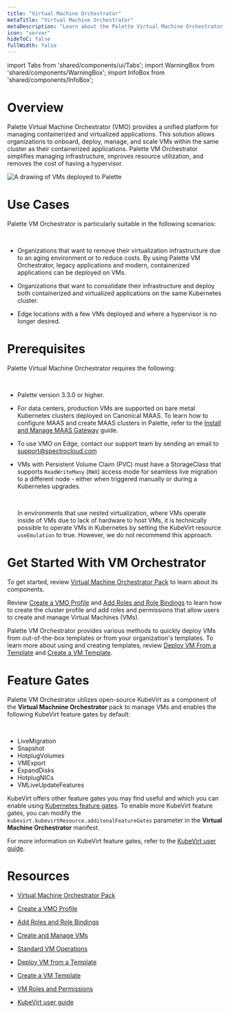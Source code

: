 ```yaml
---
title: "Virtual Machine Orchestrator"
metaTitle: "Virtual Machine Orchestrator"
metaDescription: "Learn about the Palette Virtual Machine Orchestrator solution for managing containerized and virtualized applications."
icon: "server"
hideToC: false
fullWidth: false
---
```


import Tabs from 'shared/components/ui/Tabs';
import WarningBox from 'shared/components/WarningBox';
import InfoBox from 'shared/components/InfoBox';


# Overview

Palette Virtual Machine Orchestrator (VMO) provides a unified platform for managing containerized and virtualized applications. This solution allows organizations to onboard, deploy, manage, and scale VMs within the same cluster as their containerized applications. Palette VM Orchestrator simplifies managing infrastructure, improves resource utilization, and removes the cost of having a hypervisor.


![A drawing of VMs deployed to Palette](/docs_vm-mangement_vmo-diagram.png)


# Use Cases

Palette VM Orchestrator is particularly suitable in the following scenarios: 

<br />

- Organizations that want to remove their virtualization infrastructure due to an aging environment or to reduce costs. By using Palette VM Orchestrator, legacy applications and modern, containerized applications can be deployed on VMs. 


- Organizations that want to consolidate their infrastructure and deploy both containerized and virtualized applications on the same Kubernetes cluster.


- Edge locations with a few VMs deployed and where a hypervisor is no longer desired.


# Prerequisites

Palette Virtual Machine Orchestrator requires the following:

<br />

- Palette version 3.3.0 or higher.

- For data centers, production VMs are supported on bare metal Kubernetes clusters deployed on Canonical MAAS. To learn how to configure MAAS and create MAAS clusters in Palette, refer to the [Install and Manage MAAS Gateway](/clusters/data-center/maas/install-manage-maas-pcg) guide.

- To use VMO on Edge, contact our support team by sending an email to [support@spectrocloud.com](mailto:support@spectrocloud.com)

- VMs with Persistent Volume Claim (PVC) must have a StorageClass that supports ``ReadWriteMany`` (``RWX``) access mode for seamless live migration to a different node - either when triggered manually or during a Kubernetes upgrades.

  <br />

  <WarningBox>

  In environments that use nested virtualization, where VMs operate inside of VMs due to lack of hardware to host VMs, it is technically possible to operate VMs in Kubernetes by setting the KubeVirt resource ``useEmulation`` to true. However, we do not recommend this approach.

  </WarningBox>


# Get Started With VM Orchestrator

To get started, review [Virtual Machine Orchestrator Pack](/vm-management/vm-packs-profiles) to learn about its components. 

Review [Create a VMO Profile](/vm-management/vm-packs-profiles/create-vmo-profile) and [Add Roles and Role Bindings](/vm-management/vm-packs-profiles/add-roles-and-role-bindings) to learn how to create the cluster profile and add roles and permissions that allow users to create and manage Virtual Machines (VMs). 

Palette VM Orchestrator provides various methods to quickly deploy VMs from out-of-the-box templates or from your organization's templates. To learn more about using and creating templates, review [Deploy VM From a Template](/vm-management/create-manage-vm/standard-vm-operations/deploy-vm-from-template) and [Create a VM Template](/vm-management/create-manage-vm/create-vm-template). 


# Feature Gates

Palette VM Orchestrator utilizes open-source KubeVirt as a component of the **Virtual Machnine Orchestrator** pack to manage VMs and enables the following KubeVirt feature gates by default:

<br />

- LiveMigration
- Snapshot
- HotplugVolumes
- VMExport
- ExpandDisks
- HotplugNICs
- VMLiveUpdateFeatures

KubeVirt offers other feature gates you may find useful and which you can enable using [Kubernetes feature gates](https://kubernetes.io/docs/reference/command-line-tools-reference/feature-gates/). To enable more KubeVirt feature gates, you can modify the ``kubevirt.kubevirtResource.additonalFeatureGates`` parameter in the **Virtual Machine Orchestrator** manifest.

For more information on KubeVirt feature gates, refer to the [KubeVirt user guide](https://kubevirt.io/user-guide/operations/activating_feature_gates/).

# Resources

- [Virtual Machine Orchestrator Pack](/vm-management/vm-packs-profiles)


- [Create a VMO Profile](/vm-management/vm-packs-profiles/create-vmo-profile)


- [Add Roles and Role Bindings](/vm-management/vm-packs-profiles/add-roles-and-role-bindings)


- [Create and Manage VMs](/vm-management/create-manage-vm)


- [Standard VM Operations](/vm-management/create-manage-vm/standard-vm-operations)


- [Deploy VM from a Template](/vm-management/create-manage-vm/standard-vm-operations/deploy-vm-from-template)


- [Create a VM Template](/vm-management/create-manage-vm/create-vm-template)


- [VM Roles and Permissions](/vm-management/vm-roles-permissions)


- [KubeVirt user guide](https://kubevirt.io/user-guide/operations/activating_feature_gates/)

<br />

<br />
